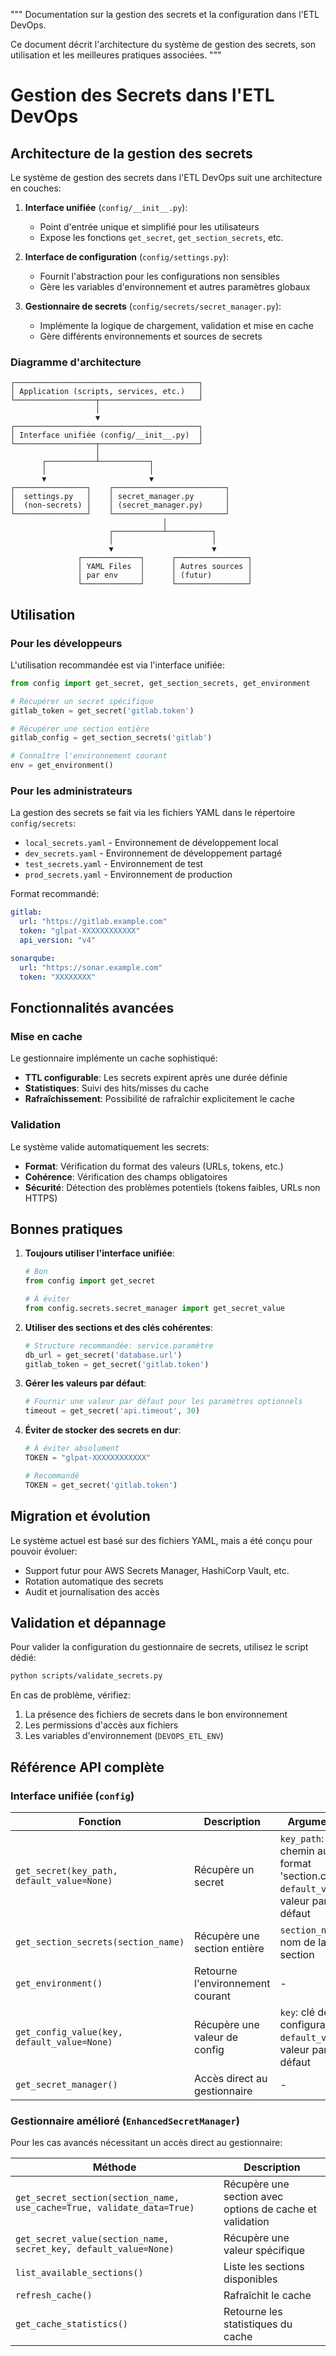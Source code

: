 """
Documentation sur la gestion des secrets et la configuration dans l'ETL DevOps.

Ce document décrit l'architecture du système de gestion des secrets,
son utilisation et les meilleures pratiques associées.
"""

# Gestion des Secrets dans l'ETL DevOps

## Architecture de la gestion des secrets

Le système de gestion des secrets dans l'ETL DevOps suit une architecture en couches:

1. **Interface unifiée** (`config/__init__.py`):
   - Point d'entrée unique et simplifié pour les utilisateurs
   - Expose les fonctions `get_secret`, `get_section_secrets`, etc.

2. **Interface de configuration** (`config/settings.py`):
   - Fournit l'abstraction pour les configurations non sensibles
   - Gère les variables d'environnement et autres paramètres globaux

3. **Gestionnaire de secrets** (`config/secrets/secret_manager.py`):
   - Implémente la logique de chargement, validation et mise en cache
   - Gère différents environnements et sources de secrets

### Diagramme d'architecture

```
┌─────────────────────────────────────────┐
│ Application (scripts, services, etc.)   │
└──────────────────┬──────────────────────┘
                   │
                   ▼
┌─────────────────────────────────────────┐
│ Interface unifiée (config/__init__.py)  │
└──────────────────┬──────────────────────┘
                   │
       ┌───────────┴───────────┐
       │                       │
       ▼                       ▼
┌────────────────┐    ┌─────────────────────────┐
│  settings.py   │    │ secret_manager.py       │
│  (non-secrets) │    │ (secret_manager.py)     │
└────────────────┘    └─────────────────────────┘
                                  │
                      ┌───────────┴──────────┐
                      │                      │
                      ▼                      ▼
               ┌─────────────┐      ┌────────────────┐
               │ YAML Files  │      │ Autres sources │
               │ par env     │      │ (futur)        │
               └─────────────┘      └────────────────┘
```

## Utilisation

### Pour les développeurs

L'utilisation recommandée est via l'interface unifiée:

```python
from config import get_secret, get_section_secrets, get_environment

# Récupérer un secret spécifique
gitlab_token = get_secret('gitlab.token')

# Récupérer une section entière
gitlab_config = get_section_secrets('gitlab')

# Connaître l'environnement courant
env = get_environment()
```

### Pour les administrateurs

La gestion des secrets se fait via les fichiers YAML dans le répertoire `config/secrets`:

- `local_secrets.yaml` - Environnement de développement local
- `dev_secrets.yaml` - Environnement de développement partagé
- `test_secrets.yaml` - Environnement de test
- `prod_secrets.yaml` - Environnement de production

Format recommandé:

```yaml
gitlab:
  url: "https://gitlab.example.com"
  token: "glpat-XXXXXXXXXXXX"
  api_version: "v4"

sonarqube:
  url: "https://sonar.example.com"
  token: "XXXXXXXX"
```

## Fonctionnalités avancées

### Mise en cache

Le gestionnaire implémente un cache sophistiqué:

- **TTL configurable**: Les secrets expirent après une durée définie
- **Statistiques**: Suivi des hits/misses du cache
- **Rafraîchissement**: Possibilité de rafraîchir explicitement le cache

### Validation

Le système valide automatiquement les secrets:

- **Format**: Vérification du format des valeurs (URLs, tokens, etc.)
- **Cohérence**: Vérification des champs obligatoires
- **Sécurité**: Détection des problèmes potentiels (tokens faibles, URLs non HTTPS)

## Bonnes pratiques

1. **Toujours utiliser l'interface unifiée**:
   ```python
   # Bon
   from config import get_secret
   
   # À éviter
   from config.secrets.secret_manager import get_secret_value
   ```

2. **Utiliser des sections et des clés cohérentes**:
   ```python
   # Structure recommandée: service.paramètre
   db_url = get_secret('database.url')
   gitlab_token = get_secret('gitlab.token')
   ```

3. **Gérer les valeurs par défaut**:
   ```python
   # Fournir une valeur par défaut pour les paramètres optionnels
   timeout = get_secret('api.timeout', 30)
   ```

4. **Éviter de stocker des secrets en dur**:
   ```python
   # À éviter absolument
   TOKEN = "glpat-XXXXXXXXXXXX"
   
   # Recommandé
   TOKEN = get_secret('gitlab.token')
   ```

## Migration et évolution

Le système actuel est basé sur des fichiers YAML, mais a été conçu pour pouvoir évoluer:

- Support futur pour AWS Secrets Manager, HashiCorp Vault, etc.
- Rotation automatique des secrets
- Audit et journalisation des accès

## Validation et dépannage

Pour valider la configuration du gestionnaire de secrets, utilisez le script dédié:

```bash
python scripts/validate_secrets.py
```

En cas de problème, vérifiez:
1. La présence des fichiers de secrets dans le bon environnement
2. Les permissions d'accès aux fichiers
3. Les variables d'environnement (`DEVOPS_ETL_ENV`)

## Référence API complète

### Interface unifiée (`config`)

| Fonction | Description | Arguments |
|----------|-------------|-----------|
| `get_secret(key_path, default_value=None)` | Récupère un secret | `key_path`: chemin au format 'section.clé'<br>`default_value`: valeur par défaut |
| `get_section_secrets(section_name)` | Récupère une section entière | `section_name`: nom de la section |
| `get_environment()` | Retourne l'environnement courant | - |
| `get_config_value(key, default_value=None)` | Récupère une valeur de config | `key`: clé de configuration<br>`default_value`: valeur par défaut |
| `get_secret_manager()` | Accès direct au gestionnaire | - |

### Gestionnaire amélioré (`EnhancedSecretManager`)

Pour les cas avancés nécessitant un accès direct au gestionnaire:

| Méthode | Description |
|---------|-------------|
| `get_secret_section(section_name, use_cache=True, validate_data=True)` | Récupère une section avec options de cache et validation |
| `get_secret_value(section_name, secret_key, default_value=None)` | Récupère une valeur spécifique |
| `list_available_sections()` | Liste les sections disponibles |
| `refresh_cache()` | Rafraîchit le cache |
| `get_cache_statistics()` | Retourne les statistiques du cache |
